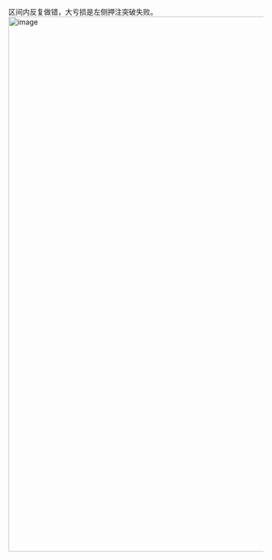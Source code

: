 区间内反复做错，大亏损是左侧押注突破失败。
<img width="2558" height="1056" alt="image" src="https://github.com/user-attachments/assets/e2c7f30f-bb95-422d-a079-3aad75f7f20b" />
